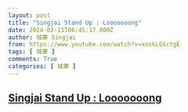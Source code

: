 ```yaml
---
layout: post
title: "Singjai Stand Up : Looooooong"
date: 2024-02-11T06:45:17.000Z
author: 城寨 Singjai
from: https://www.youtube.com/watch?v=xnskLGSctgE
tags: [ 城寨 ]
comments: True
categories: [ 城寨 ]
---
```

<!--1707633917000-->
[Singjai Stand Up : Looooooong](https://www.youtube.com/watch?v=xnskLGSctgE)
------

<div>

</div>
